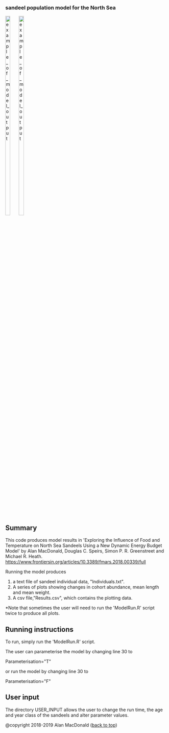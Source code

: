  

<!-- *** Based on this template -> https://github.com/othneildrew/Best-README-Template/blob/master/README.md  -->


<a name="readme-top"></a>

### sandeel population model for the North Sea



<div style="width:10vw">
<img float="left" margin = 10 padding = 10 width="40%" alt="example_of_model_output" src="https://user-images.githubusercontent.com/43473952/207916898-d9bba1c5-40e4-4bcb-93fc-a78178daa8d8.png">

 <img float="left" margin = 10 padding = 10 width="40%" alt="example_of_model_output" src="[https://user-images.githubusercontent.com/43473952/207920268-b1d85bf0-660a-4024-8a63-f0bf1b714c13.png](https://user-images.githubusercontent.com/43473952/207920436-16c9ee64-e2e6-4969-af9e-d5a959e9d84c.png)">  

 
 </div>


<!-- Summary -->
## Summary

This code produces model results in 
'Exploring the Influence of Food and Temperature on North Sea Sandeels Using a New Dynamic Energy Budget Model' by Alan MacDonald, Douglas C. Speirs, Simon P. R. Greenstreet and Michael R. Heath.
https://www.frontiersin.org/articles/10.3389/fmars.2018.00339/full


Running the model produces 
1) a text file of sandeel individual data, "Individuals.txt".
2) A series of plots showing changes in cohort abundance, mean length and mean weight.
3) A csv file,"Results.csv", which contains the plotting data.


*Note that sometimes the user will need to run the 'ModelRun.R' script twice to produce all plots.



<!-- Running instructions -->
## Running instructions
 
To run, simply run the 'ModelRun.R' script.

The user can parameterise the model by changing line 30 to

Parameterisation="T"

or run the model by  changing line 30 to

Parameterisation="F"


 

<!-- User input-->
## User input
 

The directory USER_INPUT allows the user to change the run time, the age and year class of the sandeels and alter parameter values. 

<p align="left"> @copyright 2018-2019 Alan MacDonald (<a href="#readme-top">back to top</a>)</p>


<!-- LICENSE
* Code based on *
 
MIT License

Copyright (c) 2021 Othneil Drew

Permission is hereby granted, free of charge, to any person obtaining a copy
of this software and associated documentation files (the "Software"), to deal
in the Software without restriction, including without limitation the rights
to use, copy, modify, merge, publish, distribute, sublicense, and/or sell
copies of the Software, and to permit persons to whom the Software is
furnished to do so, subject to the following conditions:

The above copyright notice and this permission notice shall be included in all
copies or substantial portions of the Software.

THE SOFTWARE IS PROVIDED "AS IS", WITHOUT WARRANTY OF ANY KIND, EXPRESS OR
IMPLIED, INCLUDING BUT NOT LIMITED TO THE WARRANTIES OF MERCHANTABILITY,
FITNESS FOR A PARTICULAR PURPOSE AND NONINFRINGEMENT. IN NO EVENT SHALL THE
AUTHORS OR COPYRIGHT HOLDERS BE LIABLE FOR ANY CLAIM, DAMAGES OR OTHER
LIABILITY, WHETHER IN AN ACTION OF CONTRACT, TORT OR OTHERWISE, ARISING FROM,
OUT OF OR IN CONNECTION WITH THE SOFTWARE OR THE USE OR OTHER DEALINGS IN THE
SOFTWARE.
  --> 
 
